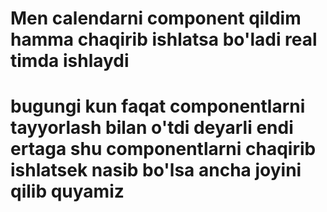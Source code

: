 <h1>Men calendarni component qildim hamma chaqirib ishlatsa bo'ladi real timda ishlaydi </h1>

<h1>bugungi kun faqat componentlarni tayyorlash bilan o'tdi deyarli endi ertaga shu componentlarni chaqirib ishlatsek nasib bo'lsa ancha joyini qilib quyamiz </h1>